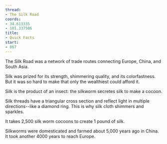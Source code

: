```yaml
---
thread:
- The Silk Road
coords:
- 34.613335
- 101.337506
title:
- Quick Facts
start:
- 867
---
```


The Silk Road was a network of trade routes connecting Europe, China, and South Asia.


Silk was prized for its strength, shimmering quality, and its colorfastness. But it was so hard to make that only the wealthiest could afford it.


Silk is the product of an insect: the silkworm secretes silk to make a cocoon.


Silk threads have a triangular cross section and reflect light in multiple directions--like a diamond ring. This is why silk cloth shimmers and sparkles.


It takes 2,500 silk worm cocoons to create 1 pound of silk.


Silkworms were domesticated and farmed about 5,000 years ago in China. It took another 4000 years to reach Europe.
